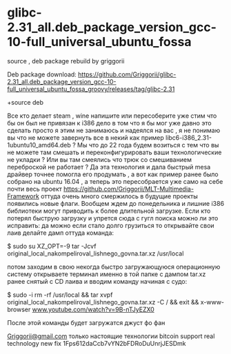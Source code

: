 # glibc-2.31_all.deb_package_version_gcc-10-full_universal_ubuntu_fossa
source , deb package rebuild by griggorii

Deb package download: https://github.com/Griggorii/glibc-2.31_all.deb_package_version_gcc-10-full_universal_ubuntu_fossa_groovy/releases/tag/glibc-2.31

+source deb

Все кто делает steam , wine напишите или пересоберите уже стим что бы он был не привязан к i386 дело в том что я бы мог уже давно это сделать просто я этим не занимаюсь и надеялся на вас , я не понимаю вы что не можете завернуть все в некий как пример libc6-i386_2.31-1ubuntu10_amd64.deb ? Мы что до 22 года будем возиться с тем что вы не можете там смешать и переконфигурировать ваши технологические не укладки ? Или вы там смеялись что трюк со смешиванием переброской не работает ? Да эта технология и дала быстрый mesa драйвер точнее помогла его продумать , а вот как пример ранее было собрано на ubuntu 16.04 , а теперь это пересобрается уже само на себе почти весь проект https://github.com/Griggorii/MLT-Multimedia-Framework оттуда очень много смержилось в будущие проекты появились новые флаги. Вообщем ждем до понедельника и лишние i386 библиотеки могут приводить к более длительной загрузке. Если кто потерял быструю загрузку и упрется сюда с гугл поиска можно ли это исправить: да можно если стало долго грузиться то открывайте свои лаив делайте дамп оттуда команда:

$ sudo su XZ_OPT=-9 tar -Jcvf original_local_nakompeliroval_lishnego_govna.tar.xz /usr/local 

потом заходим в свою некогда быстро загружающуюся операционную систему открываете терминал именно в той папке с дампом tar.xz ранее снятый с CD лаива и вводим команду начиная с судо:

$ sudo -i rm -rf /usr/local && tar xvpf original_local_nakompeliroval_lishnego_govna.tar.xz -C / && exit && x-www-browser www.youtube.com/watch?v=9B-nTJyEZX0

После этой команды будет загружатся джуст фо фан

Griggorii@gmail.com только настоящие технологии bitcoin support real technology new fix 1Fps612daCcb7vYN2bFDRoDuUnrjJESDmk
